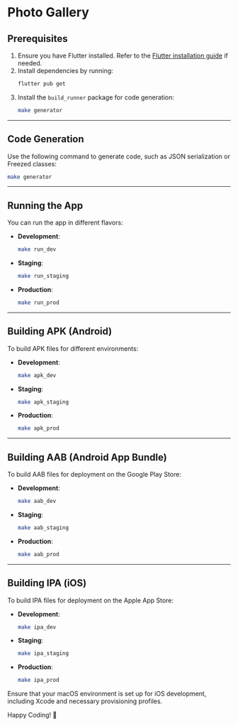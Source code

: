 # Photo Gallery

## Prerequisites

1. Ensure you have Flutter installed. Refer to the [Flutter installation guide](https://flutter.dev/docs/get-started/install) if needed.
2. Install dependencies by running:
   ```bash
   flutter pub get
   ```
3. Install the `build_runner` package for code generation:
   ```bash
   make generator
   ```

---

## Code Generation

Use the following command to generate code, such as JSON serialization or Freezed classes:

```bash
make generator
```

---

## Running the App

You can run the app in different flavors:

- **Development**:
  ```bash
  make run_dev
  ```
- **Staging**:
  ```bash
  make run_staging
  ```
- **Production**:
  ```bash
  make run_prod
  ```

---

## Building APK (Android)

To build APK files for different environments:

- **Development**:
  ```bash
  make apk_dev
  ```
- **Staging**:
  ```bash
  make apk_staging
  ```
- **Production**:
  ```bash
  make apk_prod
  ```

---

## Building AAB (Android App Bundle)

To build AAB files for deployment on the Google Play Store:

- **Development**:
  ```bash
  make aab_dev
  ```
- **Staging**:
  ```bash
  make aab_staging
  ```
- **Production**:
  ```bash
  make aab_prod
  ```

---

## Building IPA (iOS)

To build IPA files for deployment on the Apple App Store:

- **Development**:
  ```bash
  make ipa_dev
  ```
- **Staging**:
  ```bash
  make ipa_staging
  ```
- **Production**:
  ```bash
  make ipa_prod
  ```

Ensure that your macOS environment is set up for iOS development, including Xcode and necessary provisioning profiles.

Happy Coding! 🚀
